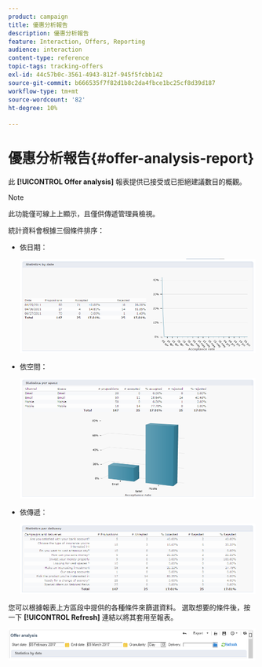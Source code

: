 ```yaml
---
product: campaign
title: 優惠分析報告
description: 優惠分析報告
feature: Interaction, Offers, Reporting
audience: interaction
content-type: reference
topic-tags: tracking-offers
exl-id: 44c57b0c-3561-4943-812f-945f5fcbb142
source-git-commit: b666535f7f82d1b8c2da4fbce1bc25cf8d39d187
workflow-type: tm+mt
source-wordcount: '82'
ht-degree: 10%

---
```


# 優惠分析報告{#offer-analysis-report}



此 **[!UICONTROL Offer analysis]** 報表提供已接受或已拒絕建議數目的概觀。

>[!NOTE]
>
>此功能僅可線上上顯示，且僅供傳遞管理員檢視。

統計資料會根據三個條件排序：

* 依日期：

  ![](assets/offer_report_perdate.png)

* 依空間：

  ![](assets/offer_report_perspaces.png)

* 依傳遞：

  ![](assets/offer_report_perdeliveries.png)

您可以根據報表上方區段中提供的各種條件來篩選資料。 選取想要的條件後，按一下 **[!UICONTROL Refresh]** 連結以將其套用至報表。

![](assets/offer_report_criteria.png)
